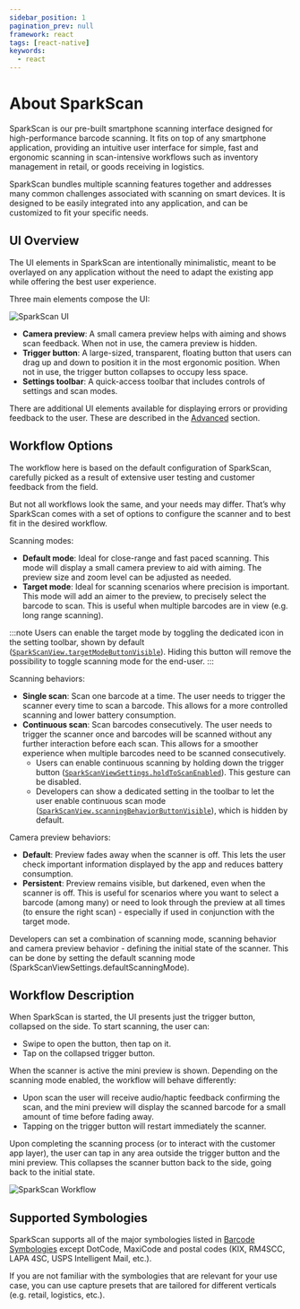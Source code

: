 ```yaml
---
sidebar_position: 1
pagination_prev: null
framework: react
tags: [react-native]
keywords:
  - react
---
```


# About SparkScan

SparkScan is our pre-built smartphone scanning interface designed for high-performance barcode scanning. It fits on top of any smartphone application, providing an intuitive user interface for simple, fast and ergonomic scanning in scan-intensive workflows such as inventory management in retail, or goods receiving in logistics.

SparkScan bundles multiple scanning features together and addresses many common challenges associated with scanning on smart devices. It is designed to be easily integrated into any application, and can be customized to fit your specific needs.

## UI Overview

The UI elements in SparkScan are intentionally minimalistic, meant to be overlayed on any application without the need to adapt the existing app while offering the best user experience.

Three main elements compose the UI:

![SparkScan UI](/img/sparkscan/features.png)

- **Camera preview**: A small camera preview helps with aiming and shows scan feedback. When not in use, the camera preview is hidden.
- **Trigger button**: A large-sized, transparent, floating button that users can drag up and down to position it in the most ergonomic position. When not in use, the trigger button collapses to occupy less space.
- **Settings toolbar**: A quick-access toolbar that includes controls of settings and scan modes.

There are additional UI elements available for displaying errors or providing feedback to the user. These are described in the [Advanced](./advanced.md) section.

## Workflow Options

The workflow here is based on the default configuration of SparkScan, carefully picked as a result of extensive user testing and customer feedback from the field.

But not all workflows look the same, and your needs may differ. That’s why SparkScan comes with a set of options to configure the scanner and to best fit in the desired workflow.

Scanning modes:

- **Default mode**: Ideal for close-range and fast paced scanning. This mode will display a small camera preview to aid with aiming. The preview size and zoom level can be adjusted as needed.
- **Target mode**: Ideal for scanning scenarios where precision is important. This mode will add an aimer to the preview, to precisely select the barcode to scan. This is useful when multiple barcodes are in view (e.g. long range scanning).

:::note
Users can enable the target mode by toggling the dedicated icon in the setting toolbar, shown by default ([`SparkScanView.targetModeButtonVisible`](https://docs.scandit.com/data-capture-sdk/react-native/barcode-capture/api/ui/spark-scan-view.html#property-scandit.datacapture.barcode.spark.ui.SparkScanView.TargetModeButtonVisible)). Hiding this button will remove the possibility to toggle scanning mode for the end-user.
:::

Scanning behaviors:

- **Single scan**: Scan one barcode at a time. The user needs to trigger the scanner every time to scan a barcode. This allows for a more controlled scanning and lower battery consumption.
- **Continuous scan**: Scan barcodes consecutively. The user needs to trigger the scanner once and barcodes will be scanned without any further interaction before each scan. This allows for a smoother experience when multiple barcodes need to be scanned consecutively.
    - Users can enable continuous scanning by holding down the trigger button ([`SparkScanViewSettings.holdToScanEnabled`](https://docs.scandit.com/data-capture-sdk/react-native/barcode-capture/api/ui/spark-scan-view-settings.html#property-scandit.datacapture.barcode.spark.ui.SparkScanViewSettings.HoldToScanEnabled)). This gesture can be disabled.
    - Developers can show a dedicated setting in the toolbar to let the user enable continuous scan mode ([`SparkScanView.scanningBehaviorButtonVisible`](https://docs.scandit.com/data-capture-sdk/react-native/barcode-capture/api/ui/spark-scan-view.html#property-scandit.datacapture.barcode.spark.ui.SparkScanView.ScanningBehaviorButtonVisible)), which is hidden by default.

Camera preview behaviors:

- **Default**: Preview fades away when the scanner is off. This lets the user check important information displayed by the app and reduces battery consumption.
- **Persistent**: Preview remains visible, but darkened, even when the scanner is off. This is useful for scenarios where you want to select a barcode (among many) or need to look through the preview at all times (to ensure the right scan) - especially if used in conjunction with the target mode.

Developers can set a combination of scanning mode, scanning behavior and camera preview behavior - defining the initial state of the scanner. This can be done by setting the default scanning mode (SparkScanViewSettings.defaultScanningMode).

## Workflow Description

When SparkScan is started, the UI presents just the trigger button, collapsed on the side. To start scanning, the user can:
- Swipe to open the button, then tap on it.
- Tap on the collapsed trigger button.

When the scanner is active the mini preview is shown. Depending on the scanning mode enabled, the workflow will behave differently:
- Upon scan the user will receive audio/haptic feedback confirming the scan, and the mini preview will display the scanned barcode for a small amount of time before fading away.
- Tapping on the trigger button will restart immediately the scanner.

Upon completing the scanning process (or to interact with the customer app layer), the user can tap in any area outside the trigger button and the mini preview. This collapses the scanner button back to the side, going back to the initial state.

![SparkScan Workflow](/img/sparkscan/workflow-example.gif)

## Supported Symbologies

SparkScan supports all of the major symbologies listed in [Barcode Symbologies](../../../barcode-symbologies.md) except DotCode, MaxiCode and postal codes (KIX, RM4SCC, LAPA 4SC, USPS Intelligent Mail, etc.).

If you are not familiar with the symbologies that are relevant for your use case, you can use capture presets that are tailored for different verticals (e.g. retail, logistics, etc.).
